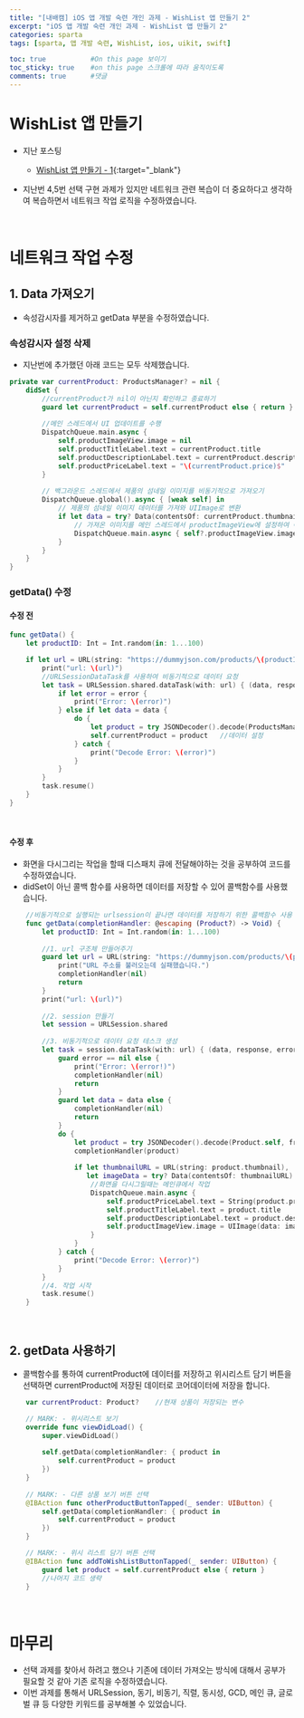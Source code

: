 ```yaml
---
title: "[내배캠] iOS 앱 개발 숙련 개인 과제 - WishList 앱 만들기 2"
excerpt: "iOS 앱 개발 숙련 개인 과제 - WishList 앱 만들기 2"
categories: sparta
tags: [sparta, 앱 개발 숙련, WishList, ios, uikit, swift]

toc: true           #On this page 보이기 
toc_sticky: true    #on this page 스크롤에 따라 움직이도록 
comments: true      #댓글
---
```


# WishList 앱 만들기 
- 지난 포스팅 
    - [WishList 앱 만들기 - 1](https://limlogging.github.io/sparta/wishList1/){:target="_blank"} 

- 지난번 4,5번 선택 구현 과제가 있지만 네트워크 관련 복습이 더 중요하다고 생각하여 복습하면서 네트워크 작업 로직을 수정하였습니다. 
<br>

# 네트워크 작업 수정  
## 1. Data 가져오기 
- 속성감시자를 제거하고 getData 부분을 수정하였습니다. 

### 속성감시자 설정 삭제 
- 지난번에 추가했던 아래 코드는 모두 삭제했습니다. 

```swift 
private var currentProduct: ProductsManager? = nil {
    didSet {
        //currentProduct가 nil이 아닌지 확인하고 종료하기 
        guard let currentProduct = self.currentProduct else { return }
        
        //메인 스레드에서 UI 업데이트를 수행
        DispatchQueue.main.async {
            self.productImageView.image = nil
            self.productTitleLabel.text = currentProduct.title
            self.productDescriptionLabel.text = currentProduct.description
            self.productPriceLabel.text = "\(currentProduct.price)$"
        }
        
        // 백그라운드 스레드에서 제품의 섬네일 이미지를 비동기적으로 가져오기 
        DispatchQueue.global().async { [weak self] in
            // 제품의 섬네일 이미지 데이터를 가져와 UIImage로 변환
            if let data = try? Data(contentsOf: currentProduct.thumbnail), let image = UIImage(data: data) {
                // 가져온 이미지를 메인 스레드에서 productImageView에 설정하여 이미지 출력 
                DispatchQueue.main.async { self?.productImageView.image = image }
            }
        }
    }
}
```

### getData() 수정 
#### 수정 전 
```swift 
func getData() {
    let productID: Int = Int.random(in: 1...100)

    if let url = URL(string: "https://dummyjson.com/products/\(productID)") {
        print("url: \(url)")
        //URLSessionDataTask를 사용하여 비동기적으로 데이터 요청
        let task = URLSession.shared.dataTask(with: url) { (data, response, error) in
            if let error = error {
                print("Error: \(error)")
            } else if let data = data {
                do {
                    let product = try JSONDecoder().decode(ProductsManager.self, from: data)
                    self.currentProduct = product   //데이터 설정 
                } catch {
                    print("Decode Error: \(error)")
                }
            }
        }
        task.resume()
    }
}
```

<br>

#### 수정 후 
- 화면을 다시그리는 작업을 할때 디스패치 큐에 전달해야하는 것을 공부하여 코드를 수정하였습니다. 
- didSet이 아닌 콜백 함수를 사용하면 데이터를 저장할 수 있어 콜백함수를 사용했습니다. 

```swift 
    //비동기적으로 실행되는 urlsession이 끝나면 데이터를 저장하기 위한 콜백함수 사용
    func getData(completionHandler: @escaping (Product?) -> Void) {
        let productID: Int = Int.random(in: 1...100)
        
        //1. url 구조체 만들어주기
        guard let url = URL(string: "https://dummyjson.com/products/\(productID)") else {
            print("URL 주소를 불러오는데 실패했습니다.")
            completionHandler(nil)
            return
        }
        print("url: \(url)")
        
        //2. session 만들기
        let session = URLSession.shared
        
        //3. 비동기적으로 데이터 요청 테스크 생성
        let task = session.dataTask(with: url) { (data, response, error) in
            guard error == nil else {
                print("Error: \(error!)")
                completionHandler(nil)
                return
            }
            guard let data = data else {
                completionHandler(nil)
                return
            }
            do {
                let product = try JSONDecoder().decode(Product.self, from: data)
                completionHandler(product)
                
                if let thumbnailURL = URL(string: product.thumbnail),
                   let imageData = try? Data(contentsOf: thumbnailURL) {
                    //화면을 다시그릴때는 메인큐에서 작업 
                    DispatchQueue.main.async {
                        self.productPriceLabel.text = String(product.price)
                        self.productTitleLabel.text = product.title
                        self.productDescriptionLabel.text = product.description
                        self.productImageView.image = UIImage(data: imageData)
                    }
                }
            } catch {
                print("Decode Error: \(error)")
            }
        }
        //4. 작업 시작
        task.resume()
    }
```

<br>

## 2. getData 사용하기 
- 콜백함수를 통하여 currentProduct에 데이터를 저장하고 위시리스트 담기 버튼을 선택하면 currentProduct에 저장된 데이터로 코어데이터에 저장을 합니다. 

```swift
    var currentProduct: Product?    //현재 상품이 저장되는 변수

    // MARK: - 위시리스트 보기
    override func viewDidLoad() {
        super.viewDidLoad()
        
        self.getData(completionHandler: { product in
            self.currentProduct = product
        })
    }
    
    // MARK: - 다른 상품 보기 버튼 선택
    @IBAction func otherProductButtonTapped(_ sender: UIButton) {
        self.getData(completionHandler: { product in
            self.currentProduct = product
        })
    }

    // MARK: - 위시 리스트 담기 버튼 선택
    @IBAction func addToWishListButtonTapped(_ sender: UIButton) {
        guard let product = self.currentProduct else { return }
        //나머지 코드 생략 
    }
```

<br>

# 마무리
- 선택 과제를 찾아서 하려고 했으나 기존에 데이터 가져오는 방식에 대해서 공부가 필요할 것 같아 기존 로직을 수정하였습니다. 
- 이번 과제를 통해서 URLSession, 동기, 비동기, 직렬, 동시성, GCD, 메인 큐, 글로벌 큐 등 다양한 키워드를 공부해볼 수 있었습니다. 